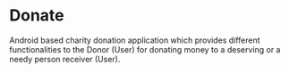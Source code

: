 # Donate
Android based charity donation application which provides different functionalities to the Donor (User) for donating money to a deserving or a needy person receiver (User).
